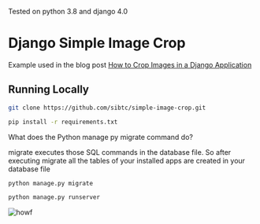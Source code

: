 Tested on python 3.8 and django 4.0

# Django Simple Image Crop

Example used in the blog post [How to Crop Images in a Django Application](https://simpleisbetterthancomplex.com/tutorial/2017/03/02/how-to-crop-images-in-a-django-application.html)

## Running Locally

```bash
git clone https://github.com/sibtc/simple-image-crop.git
```

```bash
pip install -r requirements.txt
```
What does the Python manage py migrate command do?

migrate executes those SQL commands in the database file. So after executing migrate all the tables of your installed apps are created in your database file

```bash
python manage.py migrate
```

```bash
python manage.py runserver
```



![howf](https://user-images.githubusercontent.com/22430922/159745784-8d6b4ce5-b615-4da3-90da-2312edd3f1cd.gif)
